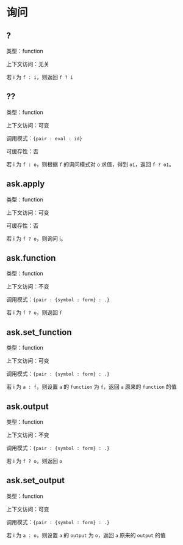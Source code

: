 # 询问

## ?

类型：function

上下文访问：无关

若 i 为 `f : i`，则返回 `f ? i`

## ??

类型：function

上下文访问：可变

调用模式：`{pair : eval : id}`

可缓存性：否

若 i 为 `f : o`，则根据 `f` 的询问模式对 `o` 求值，得到 `o1`，返回 `f ? o1`。

## ask.apply

类型：function

上下文访问：可变

可缓存性：否

若 i 为 `f ? o`，则询问 i。

## ask.function

类型：function

上下文访问：不变

调用模式：`{pair : {symbol : form} : .}`

若 i 为 `f ? o`，则返回 `f`

## ask.set_function

类型：function

上下文访问：可变

调用模式：`{pair : {symbol : form} : .}`

若 i 为 `a : f`，则设置 `a` 的 `function` 为 `f`，返回 `a` 原来的 `function` 的值

## ask.output

类型：function

上下文访问：不变

调用模式：`{pair : {symbol : form} : .}`

若 i 为 `f ? o`，则返回 `o`

## ask.set_output

类型：function

上下文访问：可变

调用模式：`{pair : {symbol : form} : .}`

若 i 为 `a : o`，则设置 `a` 的 `output` 为 `o`，返回 `a` 原来的 `output` 的值
